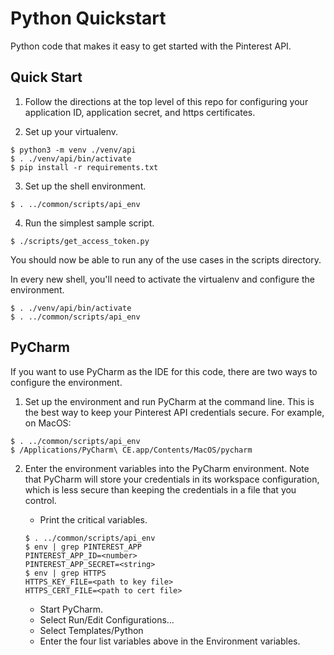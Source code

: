# Python Quickstart

Python code that makes it easy to get started with the Pinterest API.

## Quick Start

1. Follow the directions at the top level of this repo for configuring
your application ID, application secret, and https certificates.

2. Set up your virtualenv.

```
$ python3 -m venv ./venv/api
$ . ./venv/api/bin/activate
$ pip install -r requirements.txt
```

3. Set up the shell environment.

```
$ . ../common/scripts/api_env
```

4. Run the simplest sample script.

```
$ ./scripts/get_access_token.py
```

You should now be able to run any of the use cases in the scripts directory.

In every new shell, you'll need to activate the virtualenv and configure the environment.

```
$ . ./venv/api/bin/activate
$ . ../common/scripts/api_env
```

## PyCharm

If you want to use PyCharm as the IDE for this code, there are two ways
to configure the environment.

1. Set up the environment and run PyCharm at the command line. This is the best way to keep your Pinterest API credentials secure. For example, on MacOS:

```
$ . ../common/scripts/api_env
$ /Applications/PyCharm\ CE.app/Contents/MacOS/pycharm
```

2. Enter the environment variables into the PyCharm environment. Note that PyCharm will store your credentials in its workspace configuration,
which is less secure than keeping the credentials in a file that you control.

   * Print the critical variables.

   ```
   $ . ../common/scripts/api_env
   $ env | grep PINTEREST_APP
   PINTEREST_APP_ID=<number>
   PINTEREST_APP_SECRET=<string>
   $ env | grep HTTPS
   HTTPS_KEY_FILE=<path to key file>
   HTTPS_CERT_FILE=<path to cert file>
   ```

   * Start PyCharm.
   * Select Run/Edit Configurations...
   * Select Templates/Python
   * Enter the four list variables above in the Environment variables.

